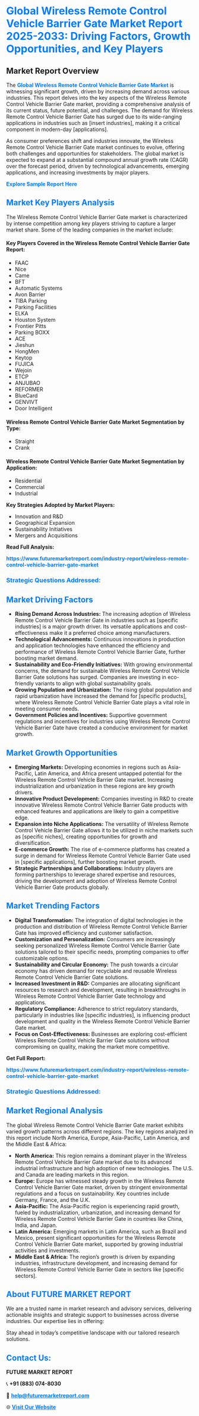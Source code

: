 <h1 style="color: #007BFF;">Global Wireless Remote Control Vehicle Barrier Gate Market Report 2025-2033: Driving Factors, Growth Opportunities, and Key Players</h1>

<section id="overview">
<h2>Market Report Overview</h2>
<p>The <a href="https://www.futuremarketreport.com/industry-report/wireless-remote-control-vehicle-barrier-gate-market" style="color: #007BFF; text-decoration: none;"><strong>Global Wireless Remote Control Vehicle Barrier Gate Market</strong></a> is witnessing significant growth, driven by increasing demand across various industries. This report delves into the key aspects of the Wireless Remote Control Vehicle Barrier Gate market, providing a comprehensive analysis of its current status, future potential, and challenges. The demand for Wireless Remote Control Vehicle Barrier Gate has surged due to its wide-ranging applications in industries such as [insert industries], making it a critical component in modern-day [applications].</p>
<p>As consumer preferences shift and industries innovate, the Wireless Remote Control Vehicle Barrier Gate market continues to evolve, offering both challenges and opportunities for stakeholders. The global market is expected to expand at a substantial compound annual growth rate (CAGR) over the forecast period, driven by technological advancements, emerging applications, and increasing investments by major players.</p>
</section>

<section id="overview">
<p><a href="https://www.futuremarketreport.com/request-sample/reportId=26103" style="color: #007BFF; text-decoration: none;"><strong>Explore Sample Report Here</strong></a></p>
</section>

<section id="key-players">
<h2 style="color: #007BFF;">Market Key Players Analysis</h2>
<p>The Wireless Remote Control Vehicle Barrier Gate market is characterized by intense competition among key players striving to capture a larger market share. Some of the leading companies in the market include:</p>
<h4>Key Players Covered in the Wireless Remote Control Vehicle Barrier Gate Report:</h4>
<ul><li>FAAC</li><li>Nice</li><li>Came</li><li>BFT</li><li>Automatic Systems</li><li>Avon Barrier</li><li>TIBA Parking</li><li>Parking Facilities</li><li>ELKA</li><li>Houston System</li><li>Frontier Pitts</li><li>Parking BOXX</li><li>ACE</li><li>Jieshun</li><li>HongMen</li><li>Keytop</li><li>FUJICA</li><li>Wejoin</li><li>ETCP</li><li>ANJUBAO</li><li>REFORMER</li><li>BlueCard</li><li>GENVIVT</li><li>Door Intelligent</li></ul>
<h4>Wireless Remote Control Vehicle Barrier Gate Market Segmentation by Type:</h4>
<ul><li>Straight</li><li>Crank</li></ul>

<h4>Wireless Remote Control Vehicle Barrier Gate Market Segmentation by Application:</h4>
<ul><li>Residential</li><li>Commercial</li><li>Industrial</li></ul>
<p><strong>Key Strategies Adopted by Market Players:</strong></p>
<ul>
<li>Innovation and R&D</li>
<li>Geographical Expansion</li>
<li>Sustainability Initiatives</li>
<li>Mergers and Acquisitions</li>
</ul>
</section>

<section>
<p><strong>Read Full Analysis: </strong></p><a href="https://www.futuremarketreport.com/industry-report/wireless-remote-control-vehicle-barrier-gate-market" style="color: #007BFF; text-decoration: none;"><strong>https://www.futuremarketreport.com/industry-report/wireless-remote-control-vehicle-barrier-gate-market</strong></a>
<h3 style="color: #007BFF;">Strategic Questions Addressed:</h3>
</section>

<section id="driving-factors">
<h2 style="color: #007BFF;">Market Driving Factors</h2>
<ul>
<li><strong>Rising Demand Across Industries:</strong> The increasing adoption of Wireless Remote Control Vehicle Barrier Gate in industries such as [specific industries] is a major growth driver. Its versatile applications and cost-effectiveness make it a preferred choice among manufacturers.</li>
<li><strong>Technological Advancements:</strong> Continuous innovations in production and application technologies have enhanced the efficiency and performance of Wireless Remote Control Vehicle Barrier Gate, further boosting market demand.</li>
<li><strong>Sustainability and Eco-Friendly Initiatives:</strong> With growing environmental concerns, the demand for sustainable Wireless Remote Control Vehicle Barrier Gate solutions has surged. Companies are investing in eco-friendly variants to align with global sustainability goals.</li>
<li><strong>Growing Population and Urbanization:</strong> The rising global population and rapid urbanization have increased the demand for [specific products], where Wireless Remote Control Vehicle Barrier Gate plays a vital role in meeting consumer needs.</li>
<li><strong>Government Policies and Incentives:</strong> Supportive government regulations and incentives for industries using Wireless Remote Control Vehicle Barrier Gate have created a conducive environment for market growth.</li>
</ul>
</section>

<section id="growth-opportunities">
<h2 style="color: #007BFF;">Market Growth Opportunities</h2>
<ul>
<li><strong>Emerging Markets:</strong> Developing economies in regions such as Asia-Pacific, Latin America, and Africa present untapped potential for the Wireless Remote Control Vehicle Barrier Gate market. Increasing industrialization and urbanization in these regions are key growth drivers.</li>
<li><strong>Innovative Product Development:</strong> Companies investing in R&D to create innovative Wireless Remote Control Vehicle Barrier Gate products with enhanced features and applications are likely to gain a competitive edge.</li>
<li><strong>Expansion into Niche Applications:</strong> The versatility of Wireless Remote Control Vehicle Barrier Gate allows it to be utilized in niche markets such as [specific niches], creating opportunities for growth and diversification.</li>
<li><strong>E-commerce Growth:</strong> The rise of e-commerce platforms has created a surge in demand for Wireless Remote Control Vehicle Barrier Gate used in [specific applications], further boosting market growth.</li>
<li><strong>Strategic Partnerships and Collaborations:</strong> Industry players are forming partnerships to leverage shared expertise and resources, driving the development and adoption of Wireless Remote Control Vehicle Barrier Gate products globally.</li>
</ul>
</section>

<section id="trending-factors">
<h2 style="color: #007BFF;">Market Trending Factors</h2>
<ul>
<li><strong>Digital Transformation:</strong> The integration of digital technologies in the production and distribution of Wireless Remote Control Vehicle Barrier Gate has improved efficiency and customer satisfaction.</li>
<li><strong>Customization and Personalization:</strong> Consumers are increasingly seeking personalized Wireless Remote Control Vehicle Barrier Gate solutions tailored to their specific needs, prompting companies to offer customizable options.</li>
<li><strong>Sustainability and Circular Economy:</strong> The push towards a circular economy has driven demand for recyclable and reusable Wireless Remote Control Vehicle Barrier Gate solutions.</li>
<li><strong>Increased Investment in R&D:</strong> Companies are allocating significant resources to research and development, resulting in breakthroughs in Wireless Remote Control Vehicle Barrier Gate technology and applications.</li>
<li><strong>Regulatory Compliance:</strong> Adherence to strict regulatory standards, particularly in industries like [specific industries], is influencing product development and quality in the Wireless Remote Control Vehicle Barrier Gate market.</li>
<li><strong>Focus on Cost-Effectiveness:</strong> Businesses are exploring cost-efficient Wireless Remote Control Vehicle Barrier Gate solutions without compromising on quality, making the market more competitive.</li>
</ul>
</section>

<section>
<p><strong>Get Full Report: </strong></p><a href="https://www.futuremarketreport.com/industry-report/wireless-remote-control-vehicle-barrier-gate-market" style="color: #007BFF; text-decoration: none;"><strong>https://www.futuremarketreport.com/industry-report/wireless-remote-control-vehicle-barrier-gate-market</strong></a>
<h3 style="color: #007BFF;">Strategic Questions Addressed:</h3>
</section>


<section id="regional-analysis">
<h2 style="color: #007BFF;">Market Regional Analysis</h2>
<p>The global Wireless Remote Control Vehicle Barrier Gate market exhibits varied growth patterns across different regions. The key regions analyzed in this report include North America, Europe, Asia-Pacific, Latin America, and the Middle East & Africa:</p>
<ul>
<li><strong>North America:</strong> This region remains a dominant player in the Wireless Remote Control Vehicle Barrier Gate market due to its advanced industrial infrastructure and high adoption of new technologies. The U.S. and Canada are leading markets in this region.</li>
<li><strong>Europe:</strong> Europe has witnessed steady growth in the Wireless Remote Control Vehicle Barrier Gate market, driven by stringent environmental regulations and a focus on sustainability. Key countries include Germany, France, and the U.K.</li>
<li><strong>Asia-Pacific:</strong> The Asia-Pacific region is experiencing rapid growth, fueled by industrialization, urbanization, and increasing demand for Wireless Remote Control Vehicle Barrier Gate in countries like China, India, and Japan.</li>
<li><strong>Latin America:</strong> Emerging markets in Latin America, such as Brazil and Mexico, present significant opportunities for the Wireless Remote Control Vehicle Barrier Gate market, supported by growing industrial activities and investments.</li>
<li><strong>Middle East & Africa:</strong> The region’s growth is driven by expanding industries, infrastructure development, and increasing demand for Wireless Remote Control Vehicle Barrier Gate in sectors like [specific sectors].</li>
</ul>
</section>

<footer>
<h2 style="color: #007BFF;">About FUTURE MARKET REPORT</h2>
<p>We are a trusted name in market research and advisory services, delivering actionable insights and strategic support to businesses across diverse industries. Our expertise lies in offering:</p>

<p>Stay ahead in today’s competitive landscape with our tailored research solutions.</p>

<h2 style="color: #007BFF;">Contact Us:</h2>
<p><strong>FUTURE MARKET REPORT</strong></p>
<p>📞 <strong>+91 (883) 074-8030</strong></p>
<p>📧 <strong><a href="mailto:help@futuremarketreport.com" style="color: #007BFF;">help@futuremarketreport.com</a></strong></p>
<p>🌐 <strong><a href="https://www.futuremarketreport.com/" style="color: #007BFF;">Visit Our Website</a></strong></p>
</footer>